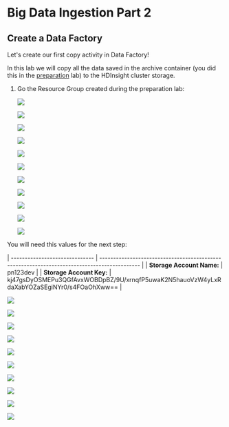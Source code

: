# Big Data Ingestion Part 2
## Create a Data Factory  

Let's create our first copy activity in Data Factory!

In this lab we will copy all the data saved in the archive container (you did this in the [preparation](https://github.com/DutchAzureMeetup/BigDataIngestion2/tree/master/labs/0-Preparation) lab) to the HDInsight cluster storage.   


1. Go the Resource Group created during the preparation lab:

   ![](https://raw.githubusercontent.com/DutchAzureMeetup/BigDataIngestion2/master/labs/1-DataFactory/img/1.png)

   ![](https://raw.githubusercontent.com/DutchAzureMeetup/BigDataIngestion2/master/labs/1-DataFactory/img/2.png)

   ![](https://raw.githubusercontent.com/DutchAzureMeetup/BigDataIngestion2/master/labs/1-DataFactory/img/3.png)

   ![](https://raw.githubusercontent.com/DutchAzureMeetup/BigDataIngestion2/master/labs/1-DataFactory/img/4.png)

   ![](https://raw.githubusercontent.com/DutchAzureMeetup/BigDataIngestion2/master/labs/1-DataFactory/img/5.png)

   ![](https://raw.githubusercontent.com/DutchAzureMeetup/BigDataIngestion2/master/labs/1-DataFactory/img/6.png)

   ![](https://raw.githubusercontent.com/DutchAzureMeetup/BigDataIngestion2/master/labs/1-DataFactory/img/7.png)

   ![](https://raw.githubusercontent.com/DutchAzureMeetup/BigDataIngestion2/master/labs/1-DataFactory/img/8.png)

   ![](https://raw.githubusercontent.com/DutchAzureMeetup/BigDataIngestion2/master/labs/1-DataFactory/img/9.png)

   ![](https://raw.githubusercontent.com/DutchAzureMeetup/BigDataIngestion2/master/labs/1-DataFactory/img/10.png)

   ![](https://raw.githubusercontent.com/DutchAzureMeetup/BigDataIngestion2/master/labs/1-DataFactory/img/11.png)

You will need this values for the next step: 

| ------------------------------ | -------------------------------------------------------------------------------------------- | 
| **Storage Account Name:**      | pn123dev                                                                                     | 
| **Storage Account Key:**       | kj47gsDyOSMEPu3QGfAvxWOBDpBZ/9U/xrnqfP5uwaK2N5hauoVzW4yLxRdaXabYOZaSEgiNYr0/s4FOaOhXww==     |



   ![](https://raw.githubusercontent.com/DutchAzureMeetup/BigDataIngestion2/master/labs/1-DataFactory/img/12.png)

   ![](https://raw.githubusercontent.com/DutchAzureMeetup/BigDataIngestion2/master/labs/1-DataFactory/img/13.png)

   ![](https://raw.githubusercontent.com/DutchAzureMeetup/BigDataIngestion2/master/labs/1-DataFactory/img/14.png)

   ![](https://raw.githubusercontent.com/DutchAzureMeetup/BigDataIngestion2/master/labs/1-DataFactory/img/15.png)

   ![](https://raw.githubusercontent.com/DutchAzureMeetup/BigDataIngestion2/master/labs/1-DataFactory/img/16.png)

   ![](https://raw.githubusercontent.com/DutchAzureMeetup/BigDataIngestion2/master/labs/1-DataFactory/img/17.png)

   ![](https://raw.githubusercontent.com/DutchAzureMeetup/BigDataIngestion2/master/labs/1-DataFactory/img/18.png)

   ![](https://raw.githubusercontent.com/DutchAzureMeetup/BigDataIngestion2/master/labs/1-DataFactory/img/19.png)

   ![](https://raw.githubusercontent.com/DutchAzureMeetup/BigDataIngestion2/master/labs/1-DataFactory/img/20.png)

   ![](https://raw.githubusercontent.com/DutchAzureMeetup/BigDataIngestion2/master/labs/1-DataFactory/img/21.png)

